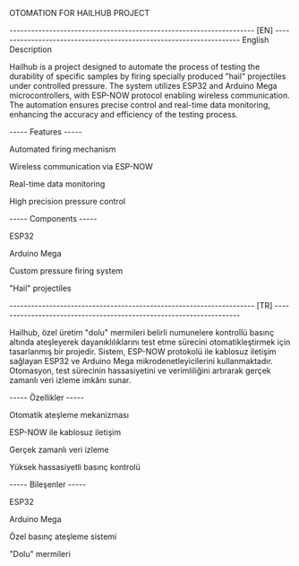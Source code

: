 OTOMATION FOR HAILHUB PROJECT


-------------------------------------------------------------------- [EN] --------------------------------------------------------------------
English Description

Hailhub is a project designed to automate the process of testing the durability of specific samples by firing specially produced "hail" projectiles under controlled pressure. The system utilizes ESP32 and Arduino Mega microcontrollers, with ESP-NOW protocol enabling wireless communication. The automation ensures precise control and real-time data monitoring, enhancing the accuracy and efficiency of the testing process.

----- Features -----

Automated firing mechanism

Wireless communication via ESP-NOW

Real-time data monitoring

High precision pressure control

----- Components -----

ESP32

Arduino Mega

Custom pressure firing system

"Hail" projectiles

-------------------------------------------------------------------- [TR] --------------------------------------------------------------------

Hailhub, özel üretim "dolu" mermileri belirli numunelere kontrollü basınç altında ateşleyerek dayanıklılıklarını test etme sürecini otomatikleştirmek için tasarlanmış bir projedir. Sistem, ESP-NOW protokolü ile kablosuz iletişim sağlayan ESP32 ve Arduino Mega mikrodenetleyicilerini kullanmaktadır. Otomasyon, test sürecinin hassasiyetini ve verimliliğini artırarak gerçek zamanlı veri izleme imkânı sunar.

----- Özellikler -----

Otomatik ateşleme mekanizması

ESP-NOW ile kablosuz iletişim

Gerçek zamanlı veri izleme

Yüksek hassasiyetli basınç kontrolü

----- Bileşenler -----

ESP32

Arduino Mega

Özel basınç ateşleme sistemi

"Dolu" mermileri
